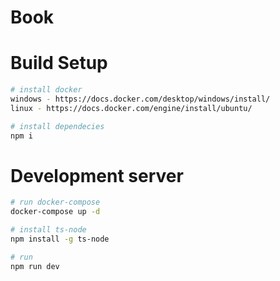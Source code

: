 # Book

# Build Setup

```bash
# install docker
windows - https://docs.docker.com/desktop/windows/install/
linux - https://docs.docker.com/engine/install/ubuntu/
```

```bash
# install dependecies
npm i
```


# Development server
```bash
# run docker-compose
docker-compose up -d
```
```bash
# install ts-node
npm install -g ts-node
```
```bash
# run
npm run dev
```
